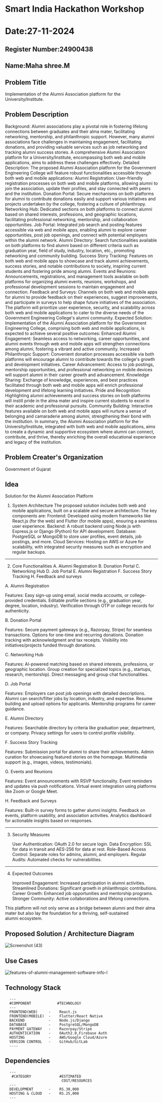 # Smart India Hackathon Workshop
# Date:27-11-2024
## Register Number:24900438
## Name:Maha shree.M
## Problem Title
Implementation of the Alumni Association platform for the University/Institute.
## Problem Description
Background: Alumni associations play a pivotal role in fostering lifelong connections between graduates and their alma mater, facilitating networking, mentorship, and philanthropic support. However, many alumni associations face challenges in maintaining engagement, facilitating donations, and providing valuable services such as job networking and tracking alumni success stories. A comprehensive Alumni Association platform for a University/Institute, encompassing both web and mobile applications, aims to address these challenges effectively. Detailed Description: The proposed Alumni Association platform for the Government Engineering College will feature robust functionalities accessible through both web and mobile applications: Alumni Registration: User-friendly registration processes on both web and mobile platforms, allowing alumni to join the association, update their profiles, and stay connected with peers and the institution. Donation Portal: Secure mechanisms on both platforms for alumni to contribute donations easily and support various initiatives and projects undertaken by the college, fostering a culture of philanthropy. Networking Hub: Dedicated sections on both platforms to connect alumni based on shared interests, professions, and geographic locations, facilitating professional networking, mentorship, and collaboration opportunities. Job Portal: Integrated job search and posting features accessible via web and mobile apps, enabling alumni to explore career opportunities, post job openings, and connect with potential employers within the alumni network. Alumni Directory: Search functionalities available on both platforms to find alumni based on different criteria such as graduation year, field of study, industry, location, etc., promoting networking and community building. Success Story Tracking: Features on both web and mobile apps to showcase and track alumni achievements, success stories, and notable contributions to society, inspiring current students and fostering pride among alumni. Events and Reunions: Announcements, registrations, and management tools available on both platforms for organizing alumni events, reunions, workshops, and professional development sessions to maintain engagement and connection. Feedback and Surveys: Channels on both web and mobile apps for alumni to provide feedback on their experiences, suggest improvements, and participate in surveys to help shape future initiatives of the association. The platform will prioritize user experience, security, and scalability across both web and mobile applications to cater to the diverse needs of the Government Engineering College's alumni community. Expected Solution: Implementation of the Alumni Association platform for the Government Engineering College, comprising both web and mobile applications, is expected to achieve several positive outcomes: Enhanced Alumni Engagement: Seamless access to networking, career opportunities, and alumni events through web and mobile apps will strengthen connections among alumni, fostering a vibrant and active community. Increased Philanthropic Support: Convenient donation processes accessible via both platforms will encourage alumni to contribute towards the college's growth and development initiatives. Career Advancement: Access to job postings, mentorship opportunities, and professional networking on mobile devices will support alumni in their career growth and advancement. Knowledge Sharing: Exchange of knowledge, experiences, and best practices facilitated through both web and mobile apps will enrich professional development and lifelong learning initiatives. Pride and Recognition: Highlighting alumni achievements and success stories on both platforms will instill pride in the alma mater and inspire current students to excel in their academic and professional pursuits. Community Building: Interactive features available on both web and mobile apps will nurture a sense of belonging and camaraderie among alumni, strengthening their bond with the institution. In summary, the Alumni Association platform for the University/Institute, integrated with both web and mobile applications, aims to create a dynamic and supportive ecosystem where alumni can connect, contribute, and thrive, thereby enriching the overall educational experience and legacy of the institution.
## Problem Creater's Organization
Government of Gujarat

## Idea
Solution for the Alumni Association Platform

1. System Architecture
  The proposed solution includes both web and mobile applications, built on a scalable and secure architecture. The key components are:
      Frontend: Developed using modern frameworks like React.js (for the web) and Flutter (for mobile apps), ensuring a seamless user experience.
      Backend: A robust backend using Node.js with Express.js or Django (Python) for API development.
      Database: PostgreSQL or MongoDB to store user profiles, event details, job postings, and more.
      Cloud Services: Hosting on AWS or Azure for scalability, with integrated security measures such as encryption and regular backups.
---
2. Core Functionalities
         A. Alumni Registration
         B. Donation Portal
         C. Networking Hub
         D. Job Portal
         E. Alumni Registration
         F. Success Story Tracking
         H. Feedback and surveys
   
A. Alumni Registration

   Features:
     Easy sign-up using email, social media accounts, or college-provided credentials.
     Editable profile sections (e.g., graduation year, degree, location, industry).
     Verification through OTP or college records for authenticity.

B. Donation Portal

   Features:
     Secure payment gateways (e.g., Razorpay, Stripe) for seamless transactions.
     Options for one-time and recurring donations.
     Donation tracking with acknowledgment and tax receipts.
     Visibility into initiatives/projects funded through donations.

C. Networking Hub

   Features:
     AI-powered matching based on shared interests, professions, or geographic location.
     Group creation for specialized topics (e.g., startups, research, mentorship).
     Direct messaging and group chat functionalities.

D. Job Portal

   Features:
     Employers can post job openings with detailed descriptions.
     Alumni can search/filter jobs by location, industry, and expertise.
     Resume building and upload options for applicants.
     Mentorship programs for career guidance.

E. Alumni Directory

   Features:
     Searchable directory by criteria like graduation year, department, or company.
     Privacy settings for users to control profile visibility.

F. Success Story Tracking

   Features:
     Submission portal for alumni to share their achievements.
     Admin curation for showcasing featured stories on the homepage.
     Multimedia support (e.g., images, videos, testimonials).

G. Events and Reunions

   Features:
      Event announcements with RSVP functionality.
      Event reminders and updates via push notifications.
      Virtual event integration using platforms like Zoom or Google Meet.
      
H. Feedback and Surveys

   Features:
      Built-in survey forms to gather alumni insights.
      Feedback on events, platform usability, and association activities.
      Analytics dashboard for actionable insights based on responses.

---
3. Security Measures

   User Authentication: OAuth 2.0 for secure login.
   Data Encryption: SSL for data in transit and AES-256 for data at rest.
   Role-Based Access Control: Separate roles for admins, alumni, and employers.
   Regular Audits: Automated checks for vulnerabilities.
---

4. Expected Outcomes

   Improved Engagement: Increased participation in alumni activities.
   Streamlined Donations: Significant growth in philanthropic contributions.
   Career Growth: Enhanced job opportunities and mentorship programs.
   Stronger Community: Active collaborations and lifelong connections.

This platform will not only serve as a bridge between alumni and their alma mater but also lay the foundation for a thriving, self-sustained alumni ecosystem.

## Proposed Solution / Architecture Diagram
![Screenshot (43)](https://github.com/user-attachments/assets/6b023a8d-1603-4472-8a1f-45fca4cf7547)

## Use Cases
![features-of-alumni-management-software-info-l](https://github.com/user-attachments/assets/4e21acb7-cb5d-4e10-b372-ed7c5ea48b53)


## Technology Stack
      ---
      #COMPONENT            #TECHNOLOGY
      ---
      FRONTEND(WEB)     -    React.js
      FRONTEND(MOBILE)  -    Flutter/React Native
      BACKEND           -    Node.js/Django
      DATABASE          -    PostgreSQL/MongoDB
      PAYMENT GATEWAY   -    Razorpay/Stripe
      AUTHENTICATION    -    OAuth2.0,Firebase Auth
      HOSTING           -    AWS/Google Cloud/Azure
      VERSION CONTROL   -    GitHub/GitLab
      ----
## Dependencies
      ---
       #CATEGORY             #ESTIMATED
                              COST/RESOURCES
      ---
      DEVELOPMENT       -    RS.30,000
      HOSTING & CLOUD   -    RS.25,000
      ---
